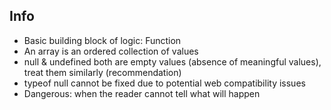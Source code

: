 ## Info
- Basic building block of logic: Function
- An array is an ordered collection of values
- null & undefined both are empty values (absence of meaningful values), treat them similarly (recommendation)
- typeof null cannot be fixed due to potential web compatibility issues
- Dangerous: when the reader cannot tell what will happen